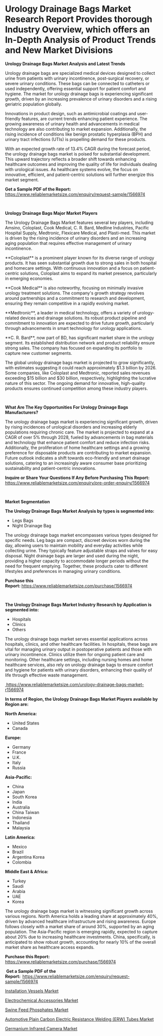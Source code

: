 <p><h1>Urology Drainage Bags Market Research Report Provides thorough Industry Overview, which offers an In-Depth Analysis of Product Trends and New Market Divisions</h1></p><p><strong>Urology Drainage Bags Market Analysis and Latest Trends</strong></p>
<p><p>Urology drainage bags are specialized medical devices designed to collect urine from patients with urinary incontinence, post-surgical recovery, or severe urinary conditions. These bags can be connected to catheters or used independently, offering essential support for patient comfort and hygiene. The market for urology drainage bags is experiencing significant growth, driven by an increasing prevalence of urinary disorders and a rising geriatric population globally. </p><p>Innovations in product design, such as antimicrobial coatings and user-friendly features, are current trends enhancing patient experience. The growing awareness of urinary health and advancements in medical technology are also contributing to market expansion. Additionally, the rising incidence of conditions like benign prostatic hyperplasia (BPH) and urinary tract infections (UTIs) is propelling demand for these products. </p><p>With an expected growth rate of 13.4% CAGR during the forecast period, the urology drainage bags market is poised for substantial development. This upward trajectory reflects a broader shift towards enhancing healthcare outcomes and improving the quality of life for individuals dealing with urological issues. As healthcare systems evolve, the focus on innovative, efficient, and patient-centric solutions will further energize this market segment.</p></p>
<p><strong>Get a Sample PDF of the Report:&nbsp;</strong> <a href="https://www.reliablemarketsize.com/enquiry/request-sample/1566974?utm_campaign=1413&utm_medium=2&utm_source=Github&utm_content=ia&utm_term=11102024&utm_id=urology-drainage-bags">https://www.reliablemarketsize.com/enquiry/request-sample/1566974</a></p>
<p>&nbsp;</p>
<p><strong>Urology Drainage Bags Major Market Players</strong></p>
<p><p>The Urology Drainage Bags Market features several key players, including Amsino, Coloplast, Cook Medical, C. R. Bard, Medline Industries, Pacific Hospital Supply, Medtronic, Flexicare Medical, and Plasti-med. This market is driven by the rising incidence of urinary disorders and an increasing aging population that requires effective management of urinary incontinence.</p><p>**Coloplast** is a prominent player known for its diverse range of urology products. It has seen substantial growth due to strong sales in both hospital and homecare settings. With continuous innovation and a focus on patient-centric solutions, Coloplast aims to expand its market presence, particularly in emerging economies. </p><p>**Cook Medical** is also noteworthy, focusing on minimally invasive urology treatment solutions. The company's growth strategy revolves around partnerships and a commitment to research and development, ensuring they remain competitive in a rapidly evolving market. </p><p>**Medtronic**, a leader in medical technology, offers a variety of urology-related devices and drainage solutions. Its robust product pipeline and commitment to innovation are expected to drive future growth, particularly through advancements in smart technology for urology applications.</p><p>**C. R. Bard**, now part of BD, has significant market share in the urology segment. Its established distribution network and product reliability ensure strong sales. The company has focused on expanding its portfolio to capture new customer segments.</p><p>The global urology drainage bags market is projected to grow significantly, with estimates suggesting it could reach approximately $1.3 billion by 2026. Some companies, like Coloplast and Medtronic, reported sales revenues exceeding $15 billion and $30 billion, respectively, highlighting the lucrative nature of this sector. The ongoing demand for innovative, high-quality products ensures continued competition among these industry players.</p></p>
<p>&nbsp;</p>
<p><strong>What Are The Key Opportunities For Urology Drainage Bags Manufacturers?</strong></p>
<p><p>The urology drainage bags market is experiencing significant growth, driven by rising incidences of urological disorders and increasing elderly populations requiring chronic care. The market is projected to expand at a CAGR of over 5% through 2028, fueled by advancements in bag materials and technology that enhance patient comfort and reduce infection risks. Additionally, the proliferation of home healthcare settings and a growing preference for disposable products are contributing to market expansion. Future outlook indicates a shift towards eco-friendly and smart drainage solutions, catering to an increasingly aware consumer base prioritizing sustainability and patient-centric innovations.</p></p>
<p><strong>Inquire or Share Your Questions If Any Before Purchasing This Report:</strong> <a href="https://www.reliablemarketsize.com/enquiry/pre-order-enquiry/1566974?utm_campaign=1413&utm_medium=2&utm_source=Github&utm_content=ia&utm_term=11102024&utm_id=urology-drainage-bags">https://www.reliablemarketsize.com/enquiry/pre-order-enquiry/1566974</a></p>
<p>&nbsp;</p>
<p><strong>Market Segmentation</strong></p>
<p><strong>The Urology Drainage Bags Market Analysis by types is segmented into:</strong></p>
<p><ul><li>Legs Bags</li><li>Night Drainage Bag</li></ul></p>
<p><p>The urology drainage bags market encompasses various types designed for specific needs. Leg bags are compact, discreet devices worn during the day, allowing users to maintain mobility and everyday activities while collecting urine. They typically feature adjustable straps and valves for easy disposal. Night drainage bags are larger and used during the night, providing a higher capacity to accommodate longer periods without the need for frequent emptying. Together, these products cater to different lifestyles and preferences in managing urinary conditions.</p></p>
<p><strong>Purchase this Report:&nbsp;</strong><a href="https://www.reliablemarketsize.com/purchase/1566974?utm_campaign=1413&utm_medium=2&utm_source=Github&utm_content=ia&utm_term=11102024&utm_id=urology-drainage-bags">https://www.reliablemarketsize.com/purchase/1566974</a></p>
<p>&nbsp;</p>
<p><strong>The Urology Drainage Bags Market Industry Research by Application is segmented into:</strong></p>
<p><ul><li>Hospitals</li><li>Clinics</li><li>Others</li></ul></p>
<p><p>The urology drainage bags market serves essential applications across hospitals, clinics, and other healthcare facilities. In hospitals, these bags are vital for managing urinary output in postoperative patients and those with urinary incontinence. Clinics utilize them for ongoing patient care and monitoring. Other healthcare settings, including nursing homes and home healthcare services, also rely on urology drainage bags to ensure comfort and hygiene for patients with urinary disorders, enhancing their quality of life through effective waste management.</p></p>
<p><a href="https://www.reliablemarketsize.com/urology-drainage-bags-market-r1566974?utm_campaign=1413&utm_medium=2&utm_source=Github&utm_content=ia&utm_term=11102024&utm_id=urology-drainage-bags">&nbsp;https://www.reliablemarketsize.com/urology-drainage-bags-market-r1566974</a></p>
<p><strong>In terms of Region, the Urology Drainage Bags Market Players available by Region are:</strong></p>
<p>
    <p> <strong> North America: </strong>
        <ul>
            <li>United States</li>
            <li>Canada</li>
        </ul>
        </p> 
    <p> <strong> Europe: </strong>
        <ul>
            <li>Germany</li>
            <li>France</li>
            <li>U.K.</li>
            <li>Italy</li>
            <li>Russia</li>
        </ul>
        </p> 
    <p> <strong> Asia-Pacific: </strong>
        <ul>
            <li>China</li>
            <li>Japan</li>
            <li>South Korea</li>
            <li>India</li>
            <li>Australia</li>
            <li>China Taiwan</li>
            <li>Indonesia</li>
            <li>Thailand</li>
            <li>Malaysia</li>
        </ul>
        </p> 
    <p> <strong> Latin America: </strong>
        <ul>
            <li>Mexico</li>
            <li>Brazil</li>
            <li>Argentina Korea</li>
            <li>Colombia</li>
        </ul>
        </p> 
    <p> <strong> Middle East & Africa: </strong>
        <ul>
            <li>Turkey</li>
            <li>Saudi</li>
            <li>Arabia</li>
            <li>UAE</li>
            <li>Korea</li>
        </ul>
    </p>
    </p>
<p><p>The urology drainage bags market is witnessing significant growth across various regions. North America holds a leading share at approximately 40%, driven by advanced healthcare infrastructure and rising awareness. Europe follows closely with a market share of around 30%, supported by an aging population. The Asia-Pacific region is emerging rapidly, expected to capture about 20% due to increasing healthcare investments. China, specifically, is anticipated to show robust growth, accounting for nearly 10% of the overall market share as healthcare access expands.</p></p>
<p><strong>Purchase this Report: </strong><a href="https://www.reliablemarketsize.com/purchase/1566974?utm_campaign=1413&utm_medium=2&utm_source=Github&utm_content=ia&utm_term=11102024&utm_id=urology-drainage-bags">https://www.reliablemarketsize.com/purchase/1566974</a></p>
<p>&nbsp;<strong>Get a Sample PDF of the Report:&nbsp;&nbsp;</strong><a href="https://www.reliablemarketsize.com/enquiry/request-sample/1566974?utm_campaign=1413&utm_medium=2&utm_source=Github&utm_content=ia&utm_term=11102024&utm_id=urology-drainage-bags">https://www.reliablemarketsize.com/enquiry/request-sample/1566974</a></p>
<p><strong></strong></p>
<p><p><a href="https://issuu.com/reportprime-2/docs/installation-vessels-market-size-20_db771025ccba01?utm_campaign=1413&utm_medium=2&utm_source=Github&utm_content=ia&utm_term=11102024&utm_id=urology-drainage-bags">Installation Vessels Market</a></p><p><a href="https://issuu.com/reportprime-2/docs/electrochemical-accessories-market-_e9697651e7c97b?utm_campaign=1413&utm_medium=2&utm_source=Github&utm_content=ia&utm_term=11102024&utm_id=urology-drainage-bags">Electrochemical Accessories Market</a></p><p><a href="https://www.linkedin.com/pulse/global-swine-feed-phosphates-market-trends-forecasts-strategic-m4o8e?utm_campaign=1413&utm_medium=2&utm_source=Github&utm_content=ia&utm_term=11102024&utm_id=urology-drainage-bags">Swine Feed Phosphates Market</a></p><p><a href="https://www.linkedin.com/pulse/automotive-plain-carbon-electric-resistance-welding-erw-tubes-tg90e?utm_campaign=1413&utm_medium=2&utm_source=Github&utm_content=ia&utm_term=11102024&utm_id=urology-drainage-bags">Automotive Plain Carbon Electric Resistance Welding (ERW) Tubes Market</a></p><p><a href="https://www.linkedin.com/pulse/germanium-infrared-camera-market-trends-focusing-insight-forecast-rmhof?utm_campaign=1413&utm_medium=2&utm_source=Github&utm_content=ia&utm_term=11102024&utm_id=urology-drainage-bags">Germanium Infrared Camera Market</a></p></p>